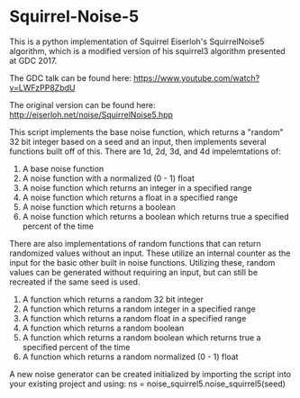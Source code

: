 # Squirrel-Noise-5

This is a python implementation of Squirrel Eiserloh's SquirrelNoise5 algorithm, which is a modified version of his squirrel3 algorithm presented at GDC 2017.

The GDC talk can be found here:
https://www.youtube.com/watch?v=LWFzPP8ZbdU

The original version can be found here:
http://eiserloh.net/noise/SquirrelNoise5.hpp

This script implements the base noise function, which returns a "random" 32 bit integer based on a seed and an input, then implements several functions built off of this.
There are 1d, 2d, 3d, and 4d impelemtations of:
1. A base noise function
2. A noise function with a normalized (0 - 1) float
3. A noise function which returns an integer in a specified range
4. A noise function which returns a float in a specified range
5. A noise function which returns a boolean
6. A noise function which returns a boolean which returns true a specified percent of the time

There are also implementations of random functions that can return randomized values without an input. These utilize an internal counter as the input for the basic other
built in noise functions. Utilizing these, random values can be generated without requiring an input, but can still be recreated if the same seed is used.
1. A function which returns a random 32 bit integer
2. A function which returns a random integer in a specified range
3. A function which returns a random float in a specified range
4. A function which returns a random boolean
5. A function which returns a random boolean which returns true a specified percent of the time
6. A function which returns a random normalized (0 - 1) float

A new noise generator can be created initialized by importing the script into your existing project and using:
ns = noise_squirrel5.noise_squirrel5(seed)
